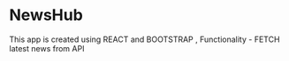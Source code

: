 # NewsHub
This app is created using REACT and BOOTSTRAP , Functionality - FETCH latest news from API
